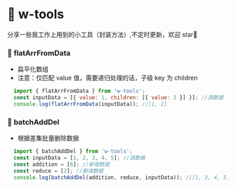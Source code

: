 # 🥳 w-tools

分享一些我工作上用到的小工具（封装方法）,不定时更新，欢迎 star🌟

### 🔖 **flatArrFromData**

- 扁平化数组
- 注意：仅匹配 value 值，需要递归处理的话，子级 key 为 children

```js
  import { flatArrFromData } from 'w-tools';
  const inputData = [{ value: 1, children: [{ value: 2 }] }]; //源数据
  console.log(flatArrFromData(inputData)); //[1, 2]
```

### 🔖 **batchAddDel**

- 根据差集批量删除数据

```js
  import { batchAddDel } from 'w-tools';
  const inputData = [1, 2, 3, 4, 5]; //源数据
  const addition = [6]; //新增数据
  const reduce = [2]; //删减数据
  console.log(batchAddDel(addition, reduce, inputData)); //[1, 3, 4, 5, 6]
```
